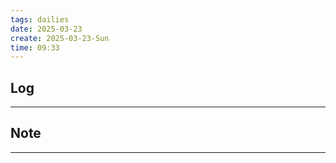 ```yaml
---
tags: dailies  
date: 2025-03-23
create: 2025-03-23-Sun
time: 09:33
---
```

## Log
---


## Note
---

